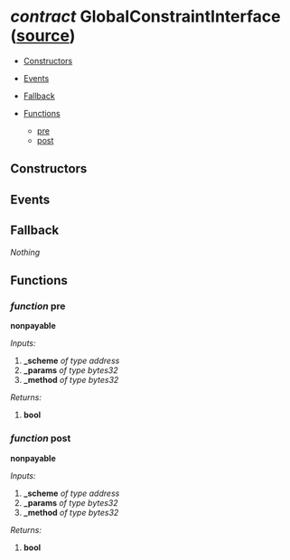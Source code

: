 # *contract* GlobalConstraintInterface ([source](https://github.com/daostack/daostack/tree/master/./contracts/globalConstraints/GlobalConstraintInterface.sol))


- [Constructors](#constructors)

- [Events](#events)

- [Fallback](#fallback)
- [Functions](#functions)
    - [pre](#function-pre)
    - [post](#function-post)
## Constructors

## Events

## Fallback
*Nothing*
## Functions
### *function* pre
**nonpayable**

*Inputs:*
1. **_scheme** *of type address*
2. **_params** *of type bytes32*
3. **_method** *of type bytes32*

*Returns:*
1. **bool**

### *function* post
**nonpayable**

*Inputs:*
1. **_scheme** *of type address*
2. **_params** *of type bytes32*
3. **_method** *of type bytes32*

*Returns:*
1. **bool**

